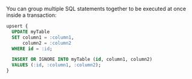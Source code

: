 You can group multiple SQL statements together to be executed at once inside a transaction:

```sql
upsert {
  UPDATE myTable
  SET column1 = :column1,
      column2 = :column2
  WHERE id = :id;

  INSERT OR IGNORE INTO myTable (id, column1, column2)
  VALUES (:id, :column1, :column2);
}
```
